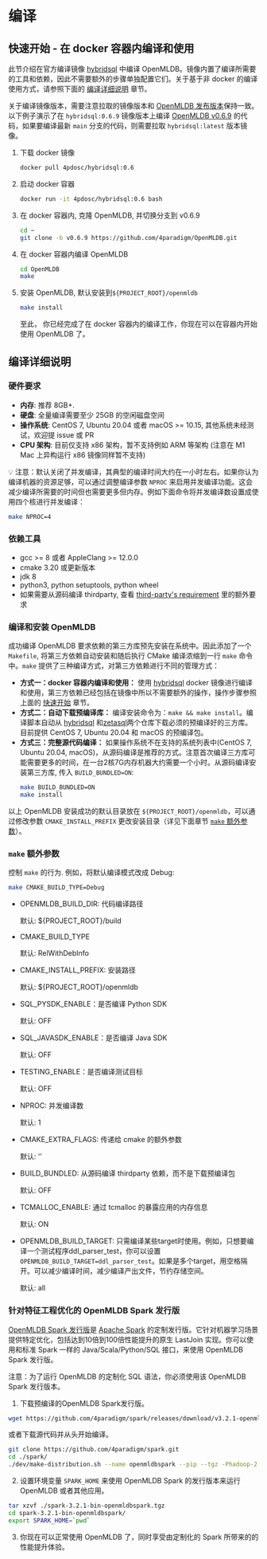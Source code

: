 # 编译

## 快速开始 - 在 docker 容器内编译和使用

此节介绍在官方编译镜像 [hybridsql](https://hub.docker.com/r/4pdosc/hybridsql) 中编译 OpenMLDB。镜像内置了编译所需要的工具和依赖，因此不需要额外的步骤单独配置它们。关于基于非 docker 的编译使用方式，请参照下面的 [编译详细说明](#编译详细说明) 章节。

关于编译镜像版本，需要注意拉取的镜像版本和 [OpenMLDB 发布版本](https://github.com/4paradigm/OpenMLDB/releases)保持一致。以下例子演示了在 `hybridsql:0.6.9` 镜像版本上编译 [OpenMLDB v0.6.9](https://github.com/4paradigm/OpenMLDB/releases/tag/v0.6.9) 的代码，如果要编译最新 `main` 分支的代码，则需要拉取 `hybridsql:latest` 版本镜像。

1. 下载 docker 镜像
    ```bash
    docker pull 4pdosc/hybridsql:0.6
    ```

2. 启动 docker 容器
    ```bash
    docker run -it 4pdosc/hybridsql:0.6 bash
    ```

3. 在 docker 容器内, 克隆 OpenMLDB, 并切换分支到 v0.6.9
    ```bash
    cd ~
    git clone -b v0.6.9 https://github.com/4paradigm/OpenMLDB.git
    ```

4. 在 docker 容器内编译 OpenMLDB
    ```bash
    cd OpenMLDB
    make
    ```

5. 安装 OpenMLDB, 默认安装到`${PROJECT_ROOT}/openmldb`
    ```bash
    make install
    ```
    至此， 你已经完成了在 docker 容器内的编译工作，你现在可以在容器内开始使用 OpenMLDB 了。

## 编译详细说明

### 硬件要求

- **内存**: 推荐 8GB+.
- **硬盘**: 全量编译需要至少 25GB 的空闲磁盘空间
- **操作系统**: CentOS 7, Ubuntu 20.04 或者 macOS >= 10.15, 其他系统未经测试，欢迎提 issue 或 PR
- **CPU 架构**: 目前仅支持 x86 架构，暂不支持例如 ARM 等架构 (注意在 M1 Mac 上异构运行 x86 镜像同样暂不支持)

💡 注意：默认关闭了并发编译，其典型的编译时间大约在一小时左右。如果你认为编译机器的资源足够，可以通过调整编译参数 `NPROC` 来启用并发编译功能。这会减少编译所需要的时间但也需要更多但内存。例如下面命令将并发编译数设置成使用四个核进行并发编译：
```bash
make NPROC=4
```

### 依赖工具

- gcc >= 8 或者 AppleClang >= 12.0.0
- cmake 3.20 或更新版本
- jdk 8
- python3, python setuptools, python wheel
- 如果需要从源码编译 thirdparty, 查看 [third-party's requirement](../../third-party/README.md) 里的额外要求

### 编译和安装 OpenMLDB

成功编译 OpenMLDB 要求依赖的第三方库预先安装在系统中。因此添加了一个 `Makefile`, 将第三方依赖自动安装和随后执行 CMake 编译浓缩到一行 `make` 命令中。`make` 提供了三种编译方式，对第三方依赖进行不同的管理方式：

- **方式一：docker 容器内编译和使用：** 使用 [hybridsql](https://hub.docker.com/r/4pdosc/hybridsql) docker 镜像进行编译和使用，第三方依赖已经包括在镜像中所以不需要额外的操作，操作步骤参照上面的 [快速开始](#快速开始) 章节。
- **方式二：自动下载预编译库：** 编译安装命令为：`make && make install`。编译脚本自动从 [hybridsql](https://github.com/4paradigm/hybridsql-asserts/releases) 和[zetasql](https://github.com/4paradigm/zetasql/releases)两个仓库下载必须的预编译好的三方库。目前提供 CentOS 7, Ubuntu 20.04 和 macOS 的预编译包。
- **方式三：完整源代码编译：** 如果操作系统不在支持的系统列表中(CentOS 7, Ubuntu 20.04, macOS)，从源码编译是推荐的方式。注意首次编译三方库可能需要更多的时间，在一台2核7G内存机器大约需要一个小时。从源码编译安装第三方库, 传入 `BUILD_BUNDLED=ON`:
   ```bash
   make BUILD_BUNDLED=ON
   make install
   ```

以上 OpenMLDB 安装成功的默认目录放在 `${PROJECT_ROOT}/openmldb`，可以通过修改参数 `CMAKE_INSTALL_PREFIX` 更改安装目录（详见下面章节 [`make` 额外参数](#make-额外参数)）。

### `make` 额外参数

控制 `make` 的行为. 例如，将默认编译模式改成 Debug:

```bash
make CMAKE_BUILD_TYPE=Debug
```

- OPENMLDB_BUILD_DIR: 代码编译路径

  默认: ${PROJECT_ROOT}/build

- CMAKE_BUILD_TYPE

  默认: RelWithDebInfo

- CMAKE_INSTALL_PREFIX: 安装路径

  默认: ${PROJECT_ROOT}/openmldb

- SQL_PYSDK_ENABLE：是否编译 Python SDK

  默认: OFF

- SQL_JAVASDK_ENABLE：是否编译 Java SDK

  默认: OFF

- TESTING_ENABLE：是否编译测试目标

  默认: OFF

- NPROC: 并发编译数

  默认: 1

- CMAKE_EXTRA_FLAGS: 传递给 cmake 的额外参数

  默认: ‘’

- BUILD_BUNDLED: 从源码编译 thirdparty 依赖，而不是下载预编译包

  默认: OFF

- TCMALLOC_ENABLE: 通过 tcmalloc 的暴露应用的内存信息

  默认: ON

- OPENMLDB_BUILD_TARGET: 只需编译某些target时使用。例如，只想要编译一个测试程序ddl_parser_test，你可以设置`OPENMLDB_BUILD_TARGET=ddl_parser_test`。如果是多个target，用空格隔开。可以减少编译时间，减少编译产出文件，节约存储空间。

  默认: all

### 针对特征工程优化的 OpenMLDB Spark 发行版

[OpenMLDB Spark 发行版](https://github.com/4paradigm/spark)是 [Apache Spark](https://github.com/apache/spark) 的定制发行版。它针对机器学习场景提供特定优化，包括达到10倍到100倍性能提升的原生 LastJoin 实现。你可以使用和标准 Spark 一样的 Java/Scala/Python/SQL 接口，来使用 OpenMLDB Spark 发行版。

注意：为了运行 OpenMLDB 的定制化 SQL 语法，你必须使用该 OpenMLDB Spark 发行版本。

1. 下载预编译的OpenMLDB Spark发行版。

```bash
wget https://github.com/4paradigm/spark/releases/download/v3.2.1-openmldb0.6.9/spark-3.2.1-bin-openmldbspark.tgz
```

或者下载源代码并从头开始编译。

```bash
git clone https://github.com/4paradigm/spark.git
cd ./spark/
./dev/make-distribution.sh --name openmldbspark --pip --tgz -Phadoop-2.7 -Pyarn -Pallinone -Phive -Phive-thriftserver
```

2. 设置环境变量 `SPARK_HOME` 来使用 OpenMLDB Spark 的发行版本来运行 OpenMLDB 或者其他应用。

```bash
tar xzvf ./spark-3.2.1-bin-openmldbspark.tgz
cd spark-3.2.1-bin-openmldbspark/
export SPARK_HOME=`pwd`
```

3. 你现在可以正常使用 OpenMLDB 了，同时享受由定制化的 Spark 所带来的的性能提升体验。
